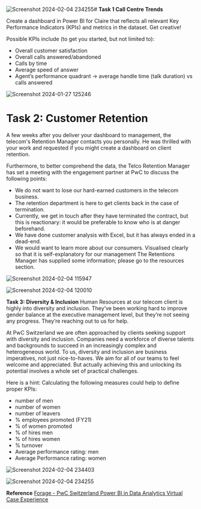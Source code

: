 ![Screenshot 2024-02-04 234255](https://github.com/Preetam-Pawar/PwC-Switzerland-Power-BI-in-Data-Analytics-Experience/assets/93385110/7f955ed8-196f-4b00-b043-c8043cc56bdf)# **Task 1 Call Centre Trends**

Create a dashboard in Power BI for Claire that reflects all relevant Key Performance Indicators (KPIs) and metrics in the dataset. Get creative! 

Possible KPIs include (to get you started, but not limited to):

- Overall customer satisfaction
- Overall calls answered/abandoned
- Calls by time
- Average speed of answer
- Agent’s performance quadrant -> average handle time (talk duration) vs calls answered

![Screenshot 2024-01-27 125246](https://github.com/Preetam-Pawar/PwC-Switzerland-Power-BI-in-Data-Analytics-Experience/assets/93385110/87931d97-df4f-4216-8ed1-3dfbc78e8b82)

# **Task 2: Customer Retention**

A few weeks after you deliver your dashboard to management, the telecom's Retention Manager contacts you personally. He was thrilled with your work and requested if you might create a dashboard on client retention.

Furthermore, to better comprehend the data, the Telco Retention Manager has set a meeting with the engagement partner at PwC to discuss the following points:


- We do not want to lose our hard-earned customers in the telecom business.
- The retention department is here to get clients back in the case of termination.
- Currently, we get in touch after they have terminated the contract, but this is reactionary: it would be preferable to know who is at danger beforehand.
- We have done customer analysis with Excel, but it has always ended in a dead-end.
- We would want to learn more about our consumers. Visualised clearly so that it is self-explanatory for our management The Retentions Manager has supplied some information; please go to the resources section.

![Screenshot 2024-02-04 115947](https://github.com/Preetam-Pawar/PwC-Switzerland-Power-BI-in-Data-Analytics-Experience/assets/93385110/4c61916a-938e-4841-b805-2badc3c1efe6)

![Screenshot 2024-02-04 120010](https://github.com/Preetam-Pawar/PwC-Switzerland-Power-BI-in-Data-Analytics-Experience/assets/93385110/ecda2f28-37ee-432a-ac76-be218c0d560c)



 **Task 3: Diversity & Inclusion**
Human Resources at our telecom client is highly into diversity and inclusion. They’ve been working hard to improve gender balance at the executive management level, but they’re not seeing any progress. They’re reaching out to us for help.

At PwC Switzerland we are often approached by clients seeking support with diversity and inclusion. Companies need a workforce of diverse talents and backgrounds to succeed in an increasingly complex and heterogeneous world. To us, diversity and inclusion are business imperatives, not just nice-to-haves. We aim for all of our teams to feel welcome and appreciated. But actually achieving this and unlocking its potential involves a whole set of practical challenges.

Here is a hint: Calculating the following measures could help to define proper KPIs:

- number of men
- number of women
- number of leavers
- % employees promoted (FY21)
- % of women promoted
- % of hires men
- % of hires women
- % turnover
- Average performance rating: men
- Average Performance rating: women


![Screenshot 2024-02-04 234403](https://github.com/Preetam-Pawar/PwC-Switzerland-Power-BI-in-Data-Analytics-Experience/assets/93385110/d5d77928-7d14-48cd-9bef-be9cfd0980ab)

![Screenshot 2024-02-04 234255](https://github.com/Preetam-Pawar/PwC-Switzerland-Power-BI-in-Data-Analytics-Experience/assets/93385110/4a304720-f0fa-4977-b79a-fc0d2c7f8ea4)

**Reference**
[Forage - PwC Switzerland Power BI in Data Analytics Virtual Case Experience](https://www.theforage.com/simulations/pwc-ch/power-bi-cqxg?ref=zYi2CnpbWjhcS7sAk)

